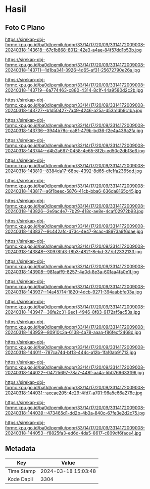 # Hasil

## Foto C Plano

https://sirekap-obj-formc.kpu.go.id/ba0d/pemilu/pdpr/33/14/17/20/09/3314172009008-20240318-143618--67c1b868-8012-42e3-a4ae-84f57dd1b53b.jpg

https://sirekap-obj-formc.kpu.go.id/ba0d/pemilu/pdpr/33/14/17/20/09/3314172009008-20240318-143711--1d1ba341-3926-4d65-af31-25672790e26a.jpg

https://sirekap-obj-formc.kpu.go.id/ba0d/pemilu/pdpr/33/14/17/20/09/3314172009008-20240318-143719--6a774463-c880-4314-8c1f-44a9580d2c2b.jpg

https://sirekap-obj-formc.kpu.go.id/ba0d/pemilu/pdpr/33/14/17/20/09/3314172009008-20240318-143727--b1d50427-7a49-4246-a25a-d53a1db9c1ba.jpg

https://sirekap-obj-formc.kpu.go.id/ba0d/pemilu/pdpr/33/14/17/20/09/3314172009008-20240318-143736--3944b78c-ca8f-479b-bd36-f2e4a439a2fa.jpg

https://sirekap-obj-formc.kpu.go.id/ba0d/pemilu/pdpr/33/14/17/20/09/3314172009008-20240318-143744--d4b2a667-0458-4e65-8f2b-ed50c2db13e6.jpg

https://sirekap-obj-formc.kpu.go.id/ba0d/pemilu/pdpr/33/14/17/20/09/3314172009008-20240318-143810--8384da17-68be-4392-8d65-dfc1fa2365dd.jpg

https://sirekap-obj-formc.kpu.go.id/ba0d/pemilu/pdpr/33/14/17/20/09/3314172009008-20240318-143817--a6f1beec-5876-41cb-bba6-636da8165c45.jpg

https://sirekap-obj-formc.kpu.go.id/ba0d/pemilu/pdpr/33/14/17/20/09/3314172009008-20240318-143826--2e9ac4e7-7b29-418c-ae8e-4caf02972b98.jpg

https://sirekap-obj-formc.kpu.go.id/ba0d/pemilu/pdpr/33/14/17/20/09/3314172009008-20240318-143837--9c442afc-d73c-4e47-9cac-d8973a9f6dae.jpg

https://sirekap-obj-formc.kpu.go.id/ba0d/pemilu/pdpr/33/14/17/20/09/3314172009008-20240318-143848--30978fd3-f8b3-4821-8ebd-377cf2332133.jpg

https://sirekap-obj-formc.kpu.go.id/ba0d/pemilu/pdpr/33/14/17/20/09/3314172009008-20240318-143908--981aaff9-8257-4a0d-8e3a-601aa4fa0e1f.jpg

https://sirekap-obj-formc.kpu.go.id/ba0d/pemilu/pdpr/33/14/17/20/09/3314172009008-20240318-143937--14a45714-1820-4dcb-9271-394aabbfe03a.jpg

https://sirekap-obj-formc.kpu.go.id/ba0d/pemilu/pdpr/33/14/17/20/09/3314172009008-20240318-143947--36fe2c31-9ec1-4946-8f83-6172af5ac53a.jpg

https://sirekap-obj-formc.kpu.go.id/ba0d/pemilu/pdpr/33/14/17/20/09/3314172009008-20240318-143959--80910c3a-6138-4a78-aaaa-f86fecf2468d.jpg

https://sirekap-obj-formc.kpu.go.id/ba0d/pemilu/pdpr/33/14/17/20/09/3314172009008-20240318-144011--787ca74d-bf13-444c-a12b-1fa10ab91713.jpg

https://sirekap-obj-formc.kpu.go.id/ba0d/pemilu/pdpr/33/14/17/20/09/3314172009008-20240318-144022--04725697-78a7-448f-aa4a-5b0769633f99.jpg

https://sirekap-obj-formc.kpu.go.id/ba0d/pemilu/pdpr/33/14/17/20/09/3314172009008-20240318-144031--aecae205-4c29-4fd7-a701-96a5c66a276c.jpg

https://sirekap-obj-formc.kpu.go.id/ba0d/pemilu/pdpr/33/14/17/20/09/3314172009008-20240318-144039--473465d1-dd2b-4b3a-840c-67fe3e2d2c75.jpg

https://sirekap-obj-formc.kpu.go.id/ba0d/pemilu/pdpr/33/14/17/20/09/3314172009008-20240318-144053--f8825fa3-ed6d-4da5-8617-c809df6face4.jpg


## Metadata

| Key        | Value               |
| ---------- | ------------------- |
| Time Stamp | 2024-03-18 15:03:48 |
| Kode Dapil | 3304                |



